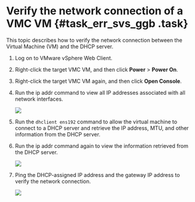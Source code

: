 # Verify the network connection of a VMC VM {#task_err_svs_ggb .task}

This topic describes how to verify the network connection between the Virtual Machine \(VM\) and the DHCP server.

1.  Log on to VMware vSphere Web Client. 
2.  Right-click the target VMC VM, and then click **Power** \> **Power On**. 
3.  Right-click the target VMC VM again, and then click **Open Console**. 
4.  Run the ip addr command to view all IP addresses associated with all network interfaces. 

    ![](http://static-aliyun-doc.oss-cn-hangzhou.aliyuncs.com/assets/img/83727/154857852736169_en-US.png)

5.  Run the `dhclient ens192` command to allow the virtual machine to connect to a DHCP server and retrieve the IP address, MTU, and other information from the DHCP server. 
6.  Run the ip addr command again to view the information retrieved from the DHCP server. 

    ![](http://static-aliyun-doc.oss-cn-hangzhou.aliyuncs.com/assets/img/83727/154857852736170_en-US.png)

7.  Ping the DHCP-assigned IP address and the gateway IP address to verify the network connection. 

    ![](http://static-aliyun-doc.oss-cn-hangzhou.aliyuncs.com/assets/img/83727/154857852836171_en-US.png)


